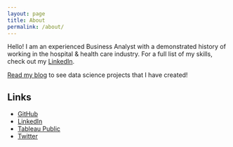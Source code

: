 ```yaml
---
layout: page
title: About
permalink: /about/
---
```


Hello!  I am an experienced Business Analyst with a demonstrated history of working in the hospital & health care industry.  For a full list of my skills, check out my [LinkedIn](https://www.linkedin.com/in/kroconaill/).

[Read my blog](/) to see data science projects that I have created!

## Links
- [GitHub](https://github.com/kroconaill)
- [LinkedIn](https://www.linkedin.com/in/kroconaill)
- [Tableau Public](https://public.tableau.com/app/profile/kathryn.o.conaill)
- [Twitter](https://www.twitter.com/dataisnotmagic)
